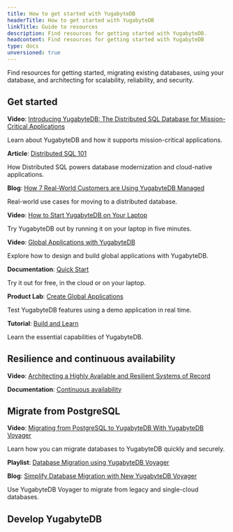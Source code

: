 ```yaml
---
title: How to get started with YugabyteDB
headerTitle: How to get started with YugabyteDB
linkTitle: Guide to resources
description: Find resources for getting started with YugabyteDB.
headcontent: Find resources for getting started with YugabyteDB
type: docs
unversioned: true
---
```


Find resources for getting started, migrating existing databases, using your database, and architecting for scalability, reliability, and security.

## Get started

**Video**: [Introducing YugabyteDB: The Distributed SQL Database for Mission-Critical Applications](https://www.youtube.com/watch?v=j24p07Frw00)

Learn about YugabyteDB and how it supports mission-critical applications.

**Article**: [Distributed SQL 101](https://www.yugabyte.com/distributed-sql/)

How Distributed SQL powers database modernization and cloud-native applications.

**Blog**: [How 7 Real-World Customers are Using YugabyteDB Managed](https://www.yugabyte.com/blog/customers-use-yugabytedb-managed/)

Real-world use cases for moving to a distributed database.

**Video**: [How to Start YugabyteDB on Your Laptop](https://www.youtube.com/watch?v=ah_fPDpZjnc)

Try YugabyteDB out by running it on your laptop in five minutes.

**Video**: [Global Applications with YugabyteDB](https://www.youtube.com/watch?v=jqZxUydBaMQ)

Explore how to design and build global applications with YugabyteDB.

**Documentation**: [Quick Start](../quick-start-yugabytedb-managed/)

Try it out for free, in the cloud or on your laptop.

**Product Lab**: [Create Global Applications](../yugabyte-cloud/managed-labs/)

Test YugabyteDB features using a demo application in real time.

**Tutorial**: [Build and Learn](../tutorials/build-and-learn/)

Learn the essential capabilities of YugabyteDB.

## Resilience and continuous availability

**Video**: [Architecting a Highly Available and Resilient Systems of Record](https://www.youtube.com/watch?v=34n6QSa-_Pc)

**Documentation**: [Continuous availability](../explore/fault-tolerance/)

## Migrate from PostgreSQL

**Video**: [Migrating from PostgreSQL to YugabyteDB With YugabyteDB Voyager](https://www.youtube.com/watch?v=GXjttCbc4dw)

Learn how you can migrate databases to YugabyteDB quickly and securely.

**Playlist**: [Database Migration using YugabyteDB Voyager](https://www.youtube.com/playlist?list=PL8Z3vt4qJTkJuqQ2ZH1cnL1yxVEi9swwR)

**Blog**: [Simplify Database Migration with New YugabyteDB Voyager](https://www.yugabyte.com/blog/simplify-database-migration-voyager/)

Use YugabyteDB Voyager to migrate from legacy and single-cloud databases.

## Develop YugabyteDB

